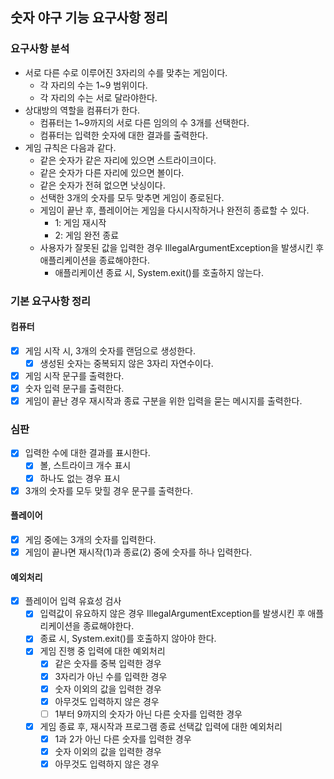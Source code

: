## 숫자 야구 기능 요구사항 정리

### 요구사항 분석

- 서로 다른 수로 이루어진 3자리의 수를 맞추는 게임이다.
    - 각 자리의 수는 1~9 범위이다.
    - 각 자리의 수는 서로 달라야한다.
- 상대방의 역할을 컴퓨터가 한다.
    - 컴퓨터는 1~9까지의 서로 다른 임의의 수 3개를 선택한다.
    - 컴퓨터는 입력한 숫자에 대한 결과를 출력한다.
- 게임 규칙은 다음과 같다.
    - 같은 숫자가 같은 자리에 있으면 스트라이크이다.
    - 같은 숫자가 다른 자리에 있으면 볼이다.
    - 같은 숫자가 전혀 없으면 낫싱이다.
    - 선택한 3개의 숫자를 모두 맞추면 게임이 죵로된다.
    - 게임이 끝난 후, 플레이어는 게임을 다시시작하거나 완전히 종료할 수 있다.
        - 1: 게임 재시작
        - 2: 게임 완전 종료
    - 사용자가 잘못된 값을 입력한 경우 IllegalArgumentException을 발생시킨 후 애플리케이션을 종료해야한다.
        - 애플리케이션 종료 시, System.exit()를 호출하지 않는다.

### 기본 요구사항 정리

#### 컴퓨터

- [x] 게임 시작 시, 3개의 숫자를 랜덤으로 생성한다.
    - [x] 생성된 숫자는 중복되지 않은 3자리 자연수이다.
- [x] 게임 시작 문구를 출력한다.
- [x] 숫자 입력 문구를 출력한다.
- [x] 게임이 끝난 경우 재시작과 종료 구분을 위한 입력을 묻는 메시지를 출력한다.

### 심판

- [x] 입력한 수에 대한 결과를 표시한다.
    - [x] 볼, 스트라이크 개수 표시
    - [x] 하나도 없는 경우 표시
- [x] 3개의 숫자를 모두 맞힐 경우 문구를 출력한다.

#### 플레이어

- [x] 게임 중에는 3개의 숫자를 입력한다.
- [x] 게임이 끝나면 재시작(1)과 종료(2) 중에 숫자를 하나 입력한다.

#### 예외처리

- [x] 플레이어 입력 유효성 검사
    - [x] 입력값이 유요하지 않은 경우 IllegalArgumentException를 발생시킨 후 애플리케이션을 종료해야한다.
    - [x] 종료 시, System.exit()를 호출하지 않아야 한다.
    - [x] 게임 진행 중 입력에 대한 예외처리
        - [x] 같은 숫자를 중복 입력한 경우
        - [x] 3자리가 아닌 수를 입력한 경우
        - [x] 숫자 이외의 값을 입력한 경우
        - [x] 아무것도 입력하지 않은 경우
        - [ ] 1부터 9까지의 숫자가 아닌 다른 숫자를 입력한 경우
    - [x] 게임 종료 후, 재시작과 프로그램 종료 선택값 입력에 대한 예외처리
        - [x] 1과 2가 아닌 다른 숫자를 입력한 경우
        - [x] 숫자 이외의 값을 입력한 경우
        - [x] 아무것도 입력하지 않은 경우
